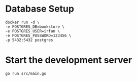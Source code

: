 # Database Setup
```
docker run -d \
-e POSTGRES_DB=bookstore \
-e POSTGRES_USER=irfan \
-e POSTGRES_PASSWORD=123456 \
-p 5432:5432 postgres
```

# Start the development server
```
go run src/main.go
```